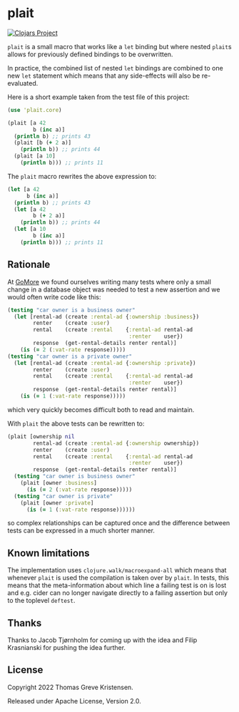 # plait

[![Clojars Project](https://img.shields.io/clojars/v/org.clojars.tgkristensen/plait.svg)](https://clojars.org/org.clojars.tgkristensen/plait)

`plait` is a small macro that works like a `let` binding but where
nested `plait`s allows for previously defined bindings to be
overwritten.

In practice, the combined list of nested `let` bindings are combined
to one new `let` statement which means that any side-effects will also
be re-evaluated.

Here is a short example taken from the test file of this project:

```clj
(use 'plait.core)

(plait [a 42
        b (inc a)]
  (println b) ;; prints 43
  (plait [b (+ 2 a)]
    (println b)) ;; prints 44
  (plait [a 10]
    (println b))) ;; prints 11
```

The `plait` macro rewrites the above expression to:

```clj
(let [a 42
      b (inc a)]
  (println b) ;; prints 43
  (let [a 42
        b (+ 2 a)]
    (println b)) ;; prints 44
  (let [a 10
        b (inc a)]
    (println b))) ;; prints 11
```

## Rationale

At [GoMore](https://gomore.dk) we found ourselves writing many tests
where only a small change in a database object was needed to test a
new assertion and we would often write code like this:

```clj
(testing "car owner is a business owner"
  (let [rental-ad (create :rental-ad {:ownership :business})
        renter    (create :user)
        rental    (create :rental    {:rental-ad rental-ad
                                      :renter    user})
        response  (get-rental-details renter rental)]
    (is (= 2 (:vat-rate response)))))
(testing "car owner is a private owner"
  (let [rental-ad (create :rental-ad {:ownership :private})
        renter    (create :user)
        rental    (create :rental    {:rental-ad rental-ad
                                      :renter    user})
        response  (get-rental-details renter rental)]
    (is (= 1 (:vat-rate response)))))
```

which very quickly becomes difficult both to read and maintain.

With `plait` the above tests can be rewritten to:

```clj
(plait [ownership nil
        rental-ad (create :rental-ad {:ownership ownership})
        renter    (create :user)
        rental    (create :rental    {:rental-ad rental-ad
                                      :renter    user})
        response  (get-rental-details renter rental)]
  (testing "car owner is business owner"
    (plait [owner :business]
      (is (= 2 (:vat-rate response)))))
  (testing "car owner is private"
    (plait [owner :private]
      (is (= 1 (:vat-rate response))))))
```

so complex relationships can be captured once and the difference
between tests can be expressed in a much shorter manner.

## Known limitations

The implementation uses `clojure.walk/macroexpand-all` which means
that whenever `plait` is used the compilation is taken over by
`plait`. In tests, this means that the meta-information about which
line a failing test is on is lost and e.g. cider can no longer
navigate directly to a failing assertion but only to the toplevel
`deftest`.

## Thanks

Thanks to Jacob Tjørnholm for coming up with the idea and Filip
Krasnianski for pushing the idea further.

## License

Copyright 2022 Thomas Greve Kristensen.

Released under Apache License, Version 2.0.